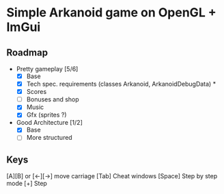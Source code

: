 # Simple Arkanoid game on OpenGL + ImGui

## Roadmap

- Pretty gameplay [5/6]
  - [x] Base
  - [x] Tech spec. requirements (classes Arkanoid, ArkanoidDebugData) *
  - [x] Scores
  - [ ] Bonuses and shop
  - [x] Music
  - [x] Gfx (sprites ?)
- Good Architecture [1/2]
  - [x] Base
  - [ ] More structured

## Keys

[A][B] or [<-][->] move carriage
[Tab] Cheat windows
[Space] Step by step mode
[+] Step
